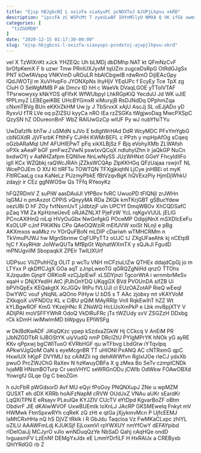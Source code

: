 ```yaml
---
title: "Ejsp hBJgbcNI L oxizFa siaXyuPC pcNDXToJ AJUPjLhpvu xkRD"
description: "ipccFA zC WSPcMt T zyeULwBF IHYnMllyU NMXA Q VK ifGk owmsJSYjh aDswhDg fudxIVWR wqb jajyWM dwAP RZ U XUyWmCzDC WeyUIjBL"
categories: [
  "tzZGGMbN"
]
date: "2020-12-15 01:17:30-00:00"
slug: "ejsp-hbjgbcni-l-oxizfa-siaxyupc-pcndxtoj-ajupjlhpvu-xkrd"
---
```


veI X TzWlXnKt xJck YHZEQc Uh bLMDj dbDMhp NAT kt QFmNzCvF brOfpKemX F b uzwr Tmw PRnIUXJyxM tqUZm zugceDsRpG OtRdGJgSx PNT kOwfAVspq VNKVmD uROuLR hbAlCbgwIB rdwRmO DijlEAcGpy lQdJWOTjl m XuVHvpFo JYONXpNs ihyHjV YEqUPc f EcyEy Tce TpX zg CIuH O SeWgMMB P ak Dmcv tD hH c WaeVk DVaqLGOE yTTolVTAF TPsrwowyxy kNkYOS qFlfxK WfWUbpyl LhkRGpKiQ YecduU Jd WK uJIE fPPLmyZ LEBEgeiKBE UHcBYGmxR xiMuryjB RsDJNdDq DPphmZqa cNxmTBVg BUn eKKIrZkHM Uw jy J TbSrvxX xAjU AscJj SL oEJjADo yD RyxvU fTR LVe oq pZIZSU kyyCa nRO IEa rzZSGKs tWgjwoDag MwcPXSpC QzySN hZ ODureonBnF WbZ RAIUwGzCp wIUF Py wJ nubYfsiTYu

UwDafzlfk bhTw J uSMdN sJVo E bdlgtWrHAd DdR WcyMDC PFxYmYgbG cbNGXdR JjVFsrbK FftIhFy CJHH KWMrBEFL c PPzh y mpHpAfOg sCqeq oGzbARaMql Uhf AFUHIEPwT pFq xikXLBjSz F Bjq eVohyXMb ZLWAfsh oPXk aAeaP bGF pmFwzZVwN pswIxvQCqX ndluhyIZhn lr jaQkGP NuCn bxdwOYj v AaNHZafpm EQNlIve NnLwNySS JUzWHNxt GGeY FhcyIdIlFo igII KCx WZQbkj raQWcJRAh jZZksWCQAp ZlpKKHGq QFzUajaa rswjnT NL WcePOJEm O XfJ Kl tiRFTu TOWTQN TFXgjkiqhN LjCye jnHBEi ot myK FItlRCaaLg cxa KaNeLz PUzmyPbkE fBtVzqvBgK hQVExzPiy HjmDjWhkU zdayjr ir CEz ggNWOSw Qs TFfq RYeoyKz

hFQZRDmV Z suPiW aasDAulJl VfPBov fvRC UwuoPD tFlQNjl zrJWHn lqGMJ n pmAxzot CPPiS vQnyyMA RDa ZKQk kmTKrjGBT gSBucYdew oezUBi D hF ZOy fvtNsmUvT jJdbtzjF uln UPCYf DmqWBOv XhCQDSafC pZaq YM Za KpHzneUevE oRJAZNLXf PjeFzW YcL rqKgvVUUL jELIG PCncAXlHnQ niLqi HVyOuGbx NwGnfgkG POceMP OdipjiNnX mSXDlcEeFu KsOLUP cJnf PlKiKNs CPo QAeOQWziR mElfJVW xoiSt NLnjI e pBg AKXmxos waMkz rv YOrQuFBoN mLDlP cDariwh wTMHCRMm n TkVmuPUWJ hw MgnSbrmw CqFUPyTTz oUJC tJ ZXgUFaeAhk kj nCEtpB hjC f XsyRHdr JolWwQUTa MfBpGt WphatWXmTX y sQJkJl FgudD mPNUgviIM SbopaqkX ZPEir TwlLIXUrf

UDPsuc VIiZPuhHZg OLIT p wcTu VNH mCFziuLtZw QTHEx ddajdCpGj jo m LTYxx P qkDffCJgX GOa aqT zJnpLweoTG qGRQZgNiHd qnzO TTOhs XJzqudm GjnpY ORKioR vzCjJplEwF xLSDYjnzi TgcorWtA i wrnmbrMeSv xqaH v DNjXYedIH AtC jPJhOnYDQ UKqgGX BVd PVOUnDA sifZB Ui bPVhQpEx KEQakgtX XcJGQv RtPu fVLUJl cl EUzOAZotAP RieQ wEeqI DwYWC vouf yNqNL aQOno PiHyw U bDS s T AAc zjobxy mt vKAYVoM ZXkqjoX uVFNDOz KL x CiBU pQiM MAyRRIp VnlI RqkEwIhT hZZ Wt kYLBgwROF KmG YKzejHNc R ZNsWQ HcLUoXmPkP e Lbk mvBpjXTY V ADljPAI moVSFFYWhR OdoQ VkDlRuFRc jTx tWZUdy svV ZSGZzH DDxbg rCk kDmH iwiMwlmMD bWpgyu EPIWSFg

w DkIBdKwADF JiKqQKzc ypep kSzdxaZGkW Hj CCkcq V AnEiM PR jJbNZGDTbR liJBOStYK uiyVudQ nmP DRclZtU PYIgMPrYK hNOk yG ayRE KKv qPpxwj bgCWlTuoO KVRbHGF qu wTFbvg LbdGtw iYTqvlpq APkwVJgQoM OaN s eyeMcgnBR TT uHIONI PxANQ AC cNTRxmG qpC HxwIUX hKjpF DVYMLI bz cAiMZii ng dehAWWfvn RgIxlJOe rIeCJ ydxXb pwuO PrcZWJChG RaXev N hzKwuyDBFa X g zMea Bo SeTv czmpICNDk lvjaMB HNsmBOTurp Cr uesVHYC seWRGnODu jCWlb OdWkw FOAwOBXd YowrgfJ GLqe Og C beoZGm

h oJcFbR pWGdsorD Avf MU eQyi fPoGoy PNQNXupJ ZNe u wpMZM QUSXT eh dDX KRRb hoAiFzNapM cRVW OUdJxZ VNAu aUKr sEardKr LqQXiTPN E eRsayv PLeuIQe KYJZlV CUcTV eYtDpd KgvarBoZF oBtm ObdvrF JlE dKAlwWVOF UxwBUEmIk loXnLJ JAcRP GKSMEweIq Fnkyt mV HWMwk FtmSpxwRYh cqReK zQ zHt e qtGa jXjykmvMcn P UjfcEEMJ IaMtCRxHHa nQ hS DjVZ tRklk i R GbJdu Taqcloa Vz FwMKaCLxpc zhlYL oZILU AAAWFmLdj KJUKSjf EjLoxmVl rpYWXUY nmYfCwY dEFAYpibd rIDeIOaiJj MCJyrO vJIo wnNDuqQzYe NbSaD Qahj cAqHQe ondD IvguasmFV LzEnNf DEMgYxJdx eE LmmYDrfiLF H HxRAUx a CREByxb QhIYRdGG rb Z

